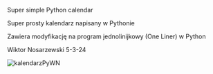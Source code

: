 Super simple Python calendar

Super prosty kalendarz napisany w Pythonie

Zawiera modyfikację na program jednolinijkowy (One Liner) w Python

Wiktor Nosarzewski 5-3-24

![kalendarzPyWN](https://github.com/wiktornosarzewski/PythonKalendarz/assets/22853678/f214cb8f-2b8a-4500-9bd0-63fb08ea45d8)
